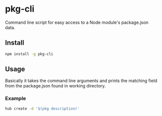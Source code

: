 # pkg-cli

Command line script for easy access to a Node module's package.json data. 

## Install

```bash
npm install -g pkg-cli
```

## Usage

Basically it takes the command line arguments and prints the matching field
from the package.json found in working directory.

### Example

```bash
hub create -d '$(pkg description)'
```
